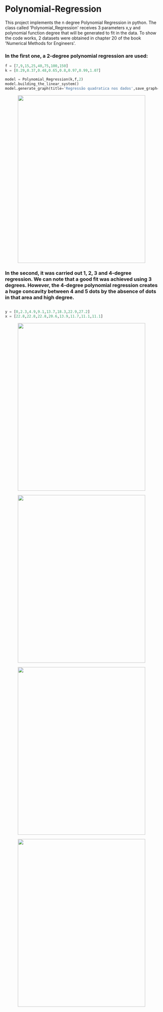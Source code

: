 # Polynomial-Regression


This project implements the n degree Polynomial Regression in python. The class called 'Polynomial_Regression' receives 3 parameters x,y and polynomial function degree that will be generated to fit in the data. To show the code works, 2 datasets were obtained in chapter 20 of the book 'Numerical Methods for Engineers'.

### In the first one, a 2-degree polynomial regression are used:


```python
f = [7,9,15,25,40,75,100,150]
k = [0.29,0.37,0.48,0.65,0.8,0.97,0.99,1.07]

model = Polynomial_Regression(k,f,2)
model.building_the_linear_system()
model.generate_graph(title='Regressão quadratica nos dados',save_graph=True)
```
<p align="center">
  <img width="420" height="550" src="https://user-images.githubusercontent.com/94997683/180050162-16fc53a7-ef7a-43e1-902b-089f6bc68ab4.png">
</p>

### In the second, it was carried out 1, 2, 3 and 4-degree regression. We can note that a good fit was achieved using 3 degrees. However, the 4-degree polynomial regression creates a huge concavity between 4 and 5 dots by the absence of dots in that area and high degree.

```python

y = [0,2.3,4.9,9.1,13.7,18.3,22.9,27.2]
x = [22.8,22.8,22.8,20.6,13.9,11.7,11.1,11.1]
```
<p align="center">
  <img width="420" height="550" src="https://user-images.githubusercontent.com/94997683/180050491-7307629d-5aa3-4995-8bce-c788afdde1ca.png">
</p>

<p align="center">
  <img width="420" height="550" src="https://user-images.githubusercontent.com/94997683/180050387-430f3c6c-6c8e-4ac2-9a58-f3d7fe6bb44e.png">
</p>


<p align="center">
  <img width="420" height="550" src="https://user-images.githubusercontent.com/94997683/180050299-b67964e3-4358-495c-b39c-40e498610b17.png">
</p>

<p align="center">
  <img width="420" height="550" src="https://user-images.githubusercontent.com/94997683/180050203-062500d2-b672-4752-8919-50d783ffbfb3.png">
</p>
